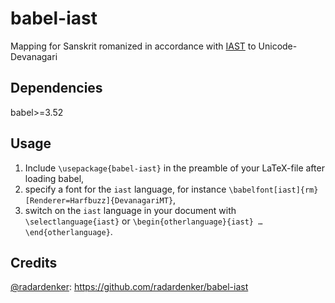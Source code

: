 # babel-iast

Mapping for Sanskrit romanized in accordance with
[IAST](https://en.wikipedia.org/wiki/International_Alphabet_of_Sanskrit_Transliteration)
to Unicode-Devanagari

## Dependencies

babel>=3.52

## Usage

1. Include `\usepackage{babel-iast}` in the preamble of your LaTeX-file after
   loading babel,
2. specify a font for the `iast` language, for instance
   `\babelfont[iast]{rm}[Renderer=Harfbuzz]{DevanagariMT}`,
3. switch on the `iast` language in your document with `\selectlanguage{iast}`
   or `\begin{otherlanguage}{iast} … \end{otherlanguage}`.

## Credits

[@radardenker](https://github.com/radardenker/):
https://github.com/radardenker/babel-iast
